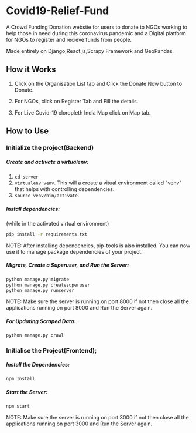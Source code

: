 # Covid19-Relief-Fund
A Crowd Funding Donation webstie for users to donate to NGOs working to help those in need during this coronavirus pandemic and a Digital platform for NGOs to register and recieve funds from people.

Made entirely on Django,React.js,Scrapy Framework and GeoPandas.

## How it Works

1. Click on the Organisation List tab and Click the Donate Now button to Donate.

2. For NGOs, click on Register Tab and Fill the details.

3. For Live Covid-19 cloropleth India Map click on Map tab.

## How to Use

### Initialize the project(Backend)

##### Create and activate a virtualenv:

1. `cd server`
2. `virtualenv venv`. This will a create a vitual environment called "venv" that helps with controlling dependencies.
3. `source venv/bin/activate`. 


##### Install dependencies:

(while in the activated virtual environment)
```bash
pip install -r requirements.txt
```
NOTE: After installing dependencies, pip-tools is also installed. You can now use it to manage package dependencies of your project.

##### Migrate, Create a Superuser, and Run the Server:
```bash
python manage.py migrate
python manage.py createsuperuser
python manage.py runserver
```
 NOTE: Make sure the server is running on port 8000 if not then close all the applications running on port 8000 and Run the Server again.
 
##### For Updating Scraped Data:
```bash
python manage.py crawl
```
### Initialise the Project(Frontend);

##### Install the Dependencies:
```bash
npm Install
```

##### Start the Server:
```bash
npm start
```
 NOTE: Make sure the server is running on port 3000 if not then close all the applications running on port 3000 and Run the Server again.

